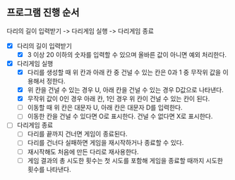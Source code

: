 ## 프로그램 진행 순서
다리의 길이 입력받기 -> 다리게임 실행 -> 다리게임 종료

-[x] 다리의 길이 입력받기
    -[x] 3 이상 20 이하의 숫자를 입력할 수 있으며 올바른 값이 아니면 예외 처리한다.
-[x] 다리게임 실행
    -[x] 다리를 생성할 때 위 칸과 아래 칸 중 건널 수 있는 칸은 0과 1 중 무작위 값을 이용해서 정한다.
    -[x] 위 칸을 건널 수 있는 경우 U, 아래 칸을 건널 수 있는 경우 D값으로 나타낸다.
    -[x] 무작위 값이 0인 경우 아래 칸, 1인 경우 위 칸이 건널 수 있는 칸이 된다.
    -[ ] 이동할 때 위 칸은 대문자 U, 아래 칸은 대문자 D를 입력한다.
    -[ ] 이동한 칸을 건널 수 있다면 O로 표시한다. 건널 수 없다면 X로 표시한다.

-[ ] 다리게임 종료
    -[ ] 다리를 끝까지 건너면 게임이 종료된다.
    -[ ] 다리를 건너다 실패하면 게임을 재시작하거나 종료할 수 있다.
    -[ ] 재시작해도 처음에 만든 다리로 재사용한다.
    -[ ] 게임 결과의 총 시도한 횟수는 첫 시도를 포함해 게임을 종료할 때까지 시도한 횟수를 나타낸다.
